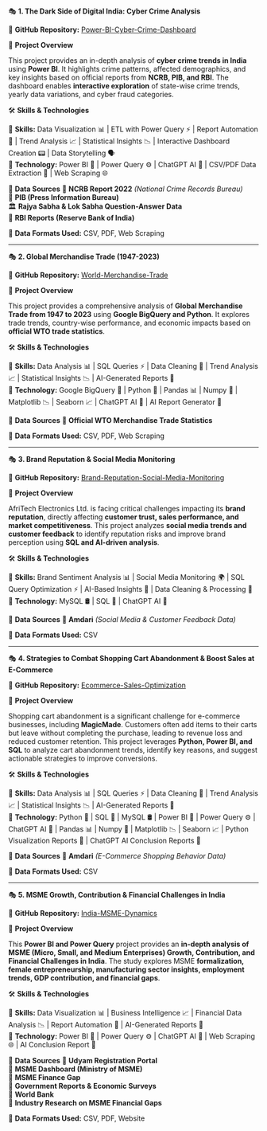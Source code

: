 🎭 **1. The Dark Side of Digital India: Cyber Crime Analysis**

🚀 **GitHub Repository:** [Power-BI-Cyber-Crime-Dashboard](https://github.com/pradip-data/Power-BI-Cyber-Crime-Dashboard)

📌 **Project Overview**

This project provides an in-depth analysis of **cyber crime trends in India** using **Power BI**. It highlights crime patterns, affected demographics, and key insights based on official reports from **NCRB, PIB, and RBI**. The dashboard enables **interactive exploration** of state-wise crime trends, yearly data variations, and cyber fraud categories.

🛠️ **Skills & Technologies**

🔹 **Skills:** Data Visualization 📊 | ETL with Power Query ⚡ | Report Automation 📝 | Trend Analysis 📈 | Statistical Insights 📉 | Interactive Dashboard Creation 📟 | Data Storytelling 🗣️  
🔹 **Technology:** Power BI 🔵 | Power Query ⚙️ | ChatGPT AI 🤖 | CSV/PDF Data Extraction 📁 | Web Scraping 🌐

📂 **Data Sources**
📜 **NCRB Report 2022** *(National Crime Records Bureau)*  
📰 **PIB (Press Information Bureau)**  
🏛️ **Rajya Sabha & Lok Sabha Question-Answer Data**  
🏦 **RBI Reports (Reserve Bank of India)**  

📁 **Data Formats Used:** CSV, PDF, Web Scraping

---

🎭 **2. Global Merchandise Trade (1947-2023)**

🚀 **GitHub Repository:** [World-Merchandise-Trade](https://github.com/pradip-data/World-Merchandise-Trade)

📌 **Project Overview**

This project provides a comprehensive analysis of **Global Merchandise Trade from 1947 to 2023** using **Google BigQuery and Python**. It explores trade trends, country-wise performance, and economic impacts based on **official WTO trade statistics**.

🛠️ **Skills & Technologies**

🔹 **Skills:** Data Analysis 📊 | SQL Queries ⚡ | Data Cleaning 🧹 | Trend Analysis 📈 | Statistical Insights 📉 | AI-Generated Reports 🤖  
🔹 **Technology:** Google BigQuery 🔵 | Python 🐍 | Pandas 📊 | Numpy 🔢 | Matplotlib 📉 | Seaborn 📈 | ChatGPT AI 🤖 | AI Report Generator 📑  

📂 **Data Sources**
📜 **Official WTO Merchandise Trade Statistics**  

📁 **Data Formats Used:** CSV, PDF, Web Scraping


---

🎭 **3. Brand Reputation & Social Media Monitoring**

🚀 **GitHub Repository:** [Brand-Reputation-Social-Media-Monitoring](https://github.com/pradip-data/Brand-Reputation-Social-Media-Monitoring)

📌 **Project Overview**

AfriTech Electronics Ltd. is facing critical challenges impacting its **brand reputation**, directly affecting **customer trust, sales performance, and market competitiveness**. 
This project analyzes **social media trends and customer feedback** to identify reputation risks and improve brand perception using **SQL and AI-driven analysis**.

🛠️ **Skills & Technologies**

🔹 **Skills:** Brand Sentiment Analysis 📊 | Social Media Monitoring 🌍 | SQL Query Optimization ⚡ | AI-Based Insights 🤖 | Data Cleaning & Processing 🧹  
🔹 **Technology:** MySQL 🛢️ | SQL 📜 | ChatGPT AI 🤖

📂 **Data Sources**
📜 **Amdari** *(Social Media & Customer Feedback Data)*  

📁 **Data Formats Used:** CSV

---

🎭 **4. Strategies to Combat Shopping Cart Abandonment & Boost Sales at E-Commerce**

🚀 **GitHub Repository:** [Ecommerce-Sales-Optimization](https://github.com/pradip-data/Ecommerce-Sales-Optimization)

📌 **Project Overview**

Shopping cart abandonment is a significant challenge for e-commerce businesses, including **MagicMade**. Customers often add items to their carts but leave without completing the purchase, leading to revenue loss and reduced customer retention. This project leverages **Python, Power BI, and SQL** to analyze cart abandonment trends, identify key reasons, and suggest actionable strategies to improve conversions.

🛠️ **Skills & Technologies**

🔹 **Skills:** Data Analysis 📊 | SQL Queries ⚡ | Data Cleaning 🧹 | Trend Analysis 📈 | Statistical Insights 📉 | AI-Generated Reports 🤖  
🔹 **Technology:** Python 🐍 | SQL 📜 | MySQL 🛢️ | Power BI 🔵 | Power Query ⚙️ | ChatGPT AI 🤖 | Pandas 📊 | Numpy 🔢 | Matplotlib 📉 | Seaborn 📈 | Python Visualization Reports 📑 | ChatGPT AI Conclusion Reports 📝

📂 **Data Sources**
📜 **Amdari** *(E-Commerce Shopping Behavior Data)*  

📁 **Data Formats Used:** CSV

---

🎭 **5. MSME Growth, Contribution & Financial Challenges in India**

🚀 **GitHub Repository:** [India-MSME-Dynamics](https://github.com/pradip-data/India-MSME-Dynamics)

📌 **Project Overview**

This **Power BI and Power Query** project provides an **in-depth analysis of MSME (Micro, Small, and Medium Enterprises) Growth, Contribution, and Financial Challenges in India**. The study explores MSME **formalization, female entrepreneurship, manufacturing sector insights, employment trends, GDP contribution, and financial gaps**.

🛠️ **Skills & Technologies**

🔹 **Skills:** Data Visualization 📊 | Business Intelligence 📈 | Financial Data Analysis 📉 | Report Automation 📝 | AI-Generated Reports 🤖  
🔹 **Technology:** Power BI 🔵 | Power Query ⚙️ | ChatGPT AI 🤖 | Web Scraping 🌐 | AI Conclusion Report 📝

📂 **Data Sources**
📜 **Udyam Registration Portal**  
📜 **MSME Dashboard (Ministry of MSME)**  
📜 **MSME Finance Gap**  
📜 **Government Reports & Economic Surveys**  
📜 **World Bank**  
📜 **Industry Research on MSME Financial Gaps**  

📁 **Data Formats Used:** CSV, PDF, Website
